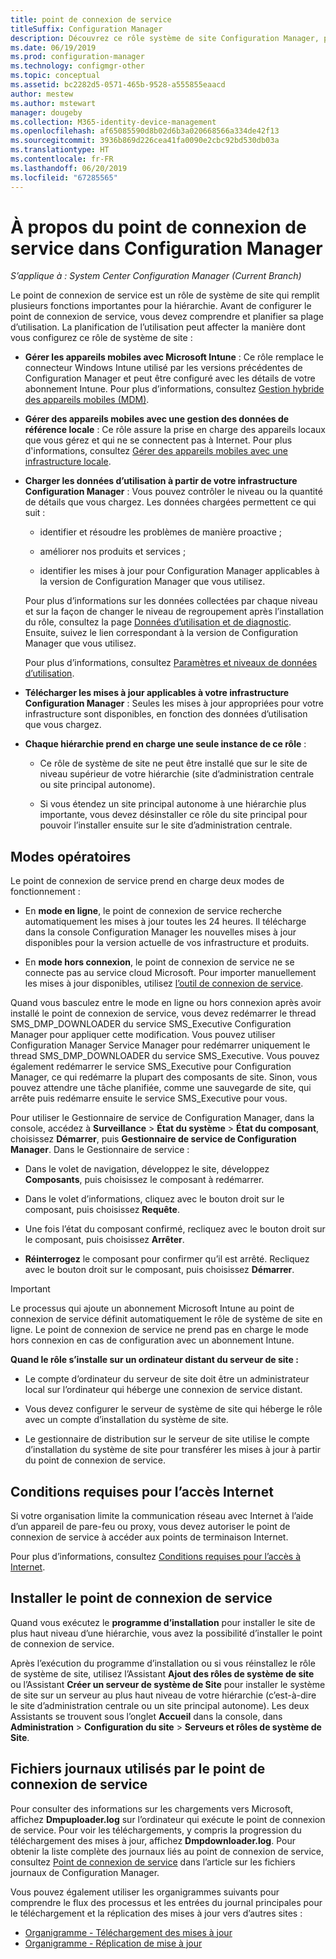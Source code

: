 ```yaml
---
title: point de connexion de service
titleSuffix: Configuration Manager
description: Découvrez ce rôle système de site Configuration Manager, puis comprenez et planifiez sa plage d’utilisations.
ms.date: 06/19/2019
ms.prod: configuration-manager
ms.technology: configmgr-other
ms.topic: conceptual
ms.assetid: bc2282d5-0571-465b-9528-a555855eaacd
author: mestew
ms.author: mstewart
manager: dougeby
ms.collection: M365-identity-device-management
ms.openlocfilehash: af65085590d8b02d6b3a020668566a334de42f13
ms.sourcegitcommit: 3936b869d226cea41fa0090e2cbc92bd530db03a
ms.translationtype: HT
ms.contentlocale: fr-FR
ms.lasthandoff: 06/20/2019
ms.locfileid: "67285565"
---
```

# <a name="about-the-service-connection-point-in-configuration-manager"></a>À propos du point de connexion de service dans Configuration Manager

*S’applique à : System Center Configuration Manager (Current Branch)*

Le point de connexion de service est un rôle de système de site qui remplit plusieurs fonctions importantes pour la hiérarchie. Avant de configurer le point de connexion de service, vous devez comprendre et planifier sa plage d’utilisation. La planification de l’utilisation peut affecter la manière dont vous configurez ce rôle de système de site :  

- **Gérer les appareils mobiles avec Microsoft Intune** : Ce rôle remplace le connecteur Windows Intune utilisé par les versions précédentes de Configuration Manager et peut être configuré avec les détails de votre abonnement Intune. Pour plus d’informations, consultez [Gestion hybride des appareils mobiles (MDM)](/sccm/mdm/understand/hybrid-mobile-device-management).  

- **Gérer des appareils mobiles avec une gestion des données de référence locale** : Ce rôle assure la prise en charge des appareils locaux que vous gérez et qui ne se connectent pas à Internet. Pour plus d'informations, consultez [Gérer des appareils mobiles avec une infrastructure locale](/sccm/mdm/understand/manage-mobile-devices-with-on-premises-infrastructure).  

- **Charger les données d’utilisation à partir de votre infrastructure Configuration Manager** : Vous pouvez contrôler le niveau ou la quantité de détails que vous chargez. Les données chargées permettent ce qui suit :  

    - identifier et résoudre les problèmes de manière proactive ;  

    - améliorer nos produits et services ;  

    - identifier les mises à jour pour Configuration Manager applicables à la version de Configuration Manager que vous utilisez.  

    Pour plus d’informations sur les données collectées par chaque niveau et sur la façon de changer le niveau de regroupement après l’installation du rôle, consultez la page [Données d’utilisation et de diagnostic](/sccm/core/plan-design/diagnostics/diagnostics-and-usage-data). Ensuite, suivez le lien correspondant à la version de Configuration Manager que vous utilisez.  

    Pour plus d’informations, consultez [Paramètres et niveaux de données d’utilisation](/sccm/core/servers/deploy/install/setup-reference#bkmk_usage).  

- **Télécharger les mises à jour applicables à votre infrastructure Configuration Manager** : Seules les mises à jour appropriées pour votre infrastructure sont disponibles, en fonction des données d’utilisation que vous chargez.  

- **Chaque hiérarchie prend en charge une seule instance de ce rôle** :  

    - Ce rôle de système de site ne peut être installé que sur le site de niveau supérieur de votre hiérarchie (site d’administration centrale ou site principal autonome).  

    - Si vous étendez un site principal autonome à une hiérarchie plus importante, vous devez désinstaller ce rôle du site principal pour pouvoir l’installer ensuite sur le site d’administration centrale.  


##  <a name="bkmk_modes"></a> Modes opératoires  
Le point de connexion de service prend en charge deux modes de fonctionnement :  

- En **mode en ligne**, le point de connexion de service recherche automatiquement les mises à jour toutes les 24 heures. Il télécharge dans la console Configuration Manager les nouvelles mises à jour disponibles pour la version actuelle de vos infrastructure et produits.  

- En **mode hors connexion**, le point de connexion de service ne se connecte pas au service cloud Microsoft. Pour importer manuellement les mises à jour disponibles, utilisez [l’outil de connexion de service](/sccm/core/servers/manage/use-the-service-connection-tool).  

Quand vous basculez entre le mode en ligne ou hors connexion après avoir installé le point de connexion de service, vous devez redémarrer le thread SMS_DMP_DOWNLOADER du service SMS_Executive Configuration Manager pour appliquer cette modification. Vous pouvez utiliser Configuration Manager Service Manager pour redémarrer uniquement le thread SMS_DMP_DOWNLOADER du service SMS_Executive. Vous pouvez également redémarrer le service SMS_Executive pour Configuration Manager, ce qui redémarre la plupart des composants de site. Sinon, vous pouvez attendre une tâche planifiée, comme une sauvegarde de site, qui arrête puis redémarre ensuite le service SMS_Executive pour vous.  

Pour utiliser le Gestionnaire de service de Configuration Manager, dans la console, accédez à **Surveillance** > **État du système** > **État du composant**, choisissez **Démarrer**, puis **Gestionnaire de service de Configuration Manager**. Dans le Gestionnaire de service :  

- Dans le volet de navigation, développez le site, développez **Composants**, puis choisissez le composant à redémarrer.  

- Dans le volet d’informations, cliquez avec le bouton droit sur le composant, puis choisissez **Requête**.  

- Une fois l’état du composant confirmé, recliquez avec le bouton droit sur le composant, puis choisissez **Arrêter**.  

- **Réinterrogez** le composant pour confirmer qu’il est arrêté. Recliquez avec le bouton droit sur le composant, puis choisissez **Démarrer**.  

> [!IMPORTANT]  
> Le processus qui ajoute un abonnement Microsoft Intune au point de connexion de service définit automatiquement le rôle de système de site en ligne. Le point de connexion de service ne prend pas en charge le mode hors connexion en cas de configuration avec un abonnement Intune.  

**Quand le rôle s’installe sur un ordinateur distant du serveur de site :**  

- Le compte d’ordinateur du serveur de site doit être un administrateur local sur l’ordinateur qui héberge une connexion de service distant.

- Vous devez configurer le serveur de système de site qui héberge le rôle avec un compte d’installation du système de site.  

- Le gestionnaire de distribution sur le serveur de site utilise le compte d’installation du système de site pour transférer les mises à jour à partir du point de connexion de service.


## <a name="bkmk_urls"></a> Conditions requises pour l’accès Internet  

Si votre organisation limite la communication réseau avec Internet à l’aide d’un appareil de pare-feu ou proxy, vous devez autoriser le point de connexion de service à accéder aux points de terminaison Internet.

Pour plus d’informations, consultez [Conditions requises pour l’accès à Internet](/sccm/core/plan-design/network/internet-endpoints#bkmk_scp).


## <a name="install-the-service-connection-point"></a>Installer le point de connexion de service
Quand vous exécutez le **programme d’installation** pour installer le site de plus haut niveau d’une hiérarchie, vous avez la possibilité d’installer le point de connexion de service.

Après l’exécution du programme d’installation ou si vous réinstallez le rôle de système de site, utilisez l’Assistant **Ajout des rôles de système de site** ou l’Assistant **Créer un serveur de système de Site** pour installer le système de site sur un serveur au plus haut niveau de votre hiérarchie (c’est-à-dire le site d’administration centrale ou un site principal autonome). Les deux Assistants se trouvent sous l’onglet **Accueil** dans la console, dans **Administration** > **Configuration du site** > **Serveurs et rôles de système de Site**.



## <a name="log-files-used-by-the-service-connection-point"></a>Fichiers journaux utilisés par le point de connexion de service
Pour consulter des informations sur les chargements vers Microsoft, affichez **Dmpuploader.log** sur l’ordinateur qui exécute le point de connexion de service.  Pour voir les téléchargements, y compris la progression du téléchargement des mises à jour, affichez **Dmpdownloader.log**. Pour obtenir la liste complète des journaux liés au point de connexion de service, consultez [Point de connexion de service](/sccm/core/plan-design/hierarchy/log-files#BKMK_WITLog) dans l’article sur les fichiers journaux de Configuration Manager.

Vous pouvez également utiliser les organigrammes suivants pour comprendre le flux des processus et les entrées du journal principales pour le téléchargement et la réplication des mises à jour vers d’autres sites :
- [Organigramme - Téléchargement des mises à jour](/sccm/core/servers/manage/download-updates-flowchart)
- [Organigramme - Réplication de mise à jour](/sccm/core/servers/manage/update-replication-flowchart)
